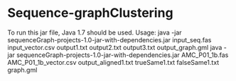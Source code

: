 # Sequence-graphClustering
To run this jar file, Java 1.7 should be used.
Usage:
java -jar sequenceGraph-projects-1.0-jar-with-dependencies.jar input_seq.fas input_vector.csv output1.txt output2.txt 
output3.txt output_graph.gml
java -jar sequenceGraph-projects-1.0-jar-with-dependencies.jar AMC_P01_1b.fas AMC_P01_1b_vector.csv 
output_aligned1.txt trueSame1.txt falseSame1.txt graph.gml
